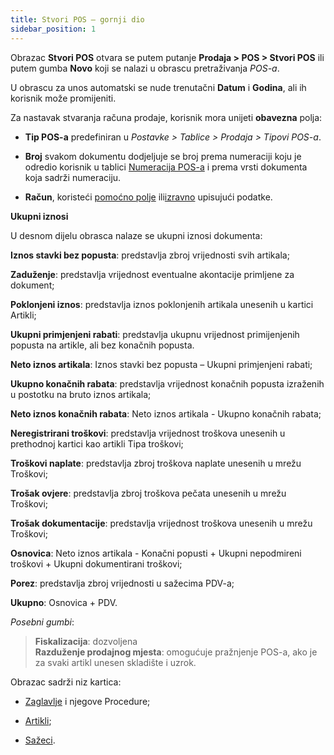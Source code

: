 ```yaml
---
title: Stvori POS – gornji dio
sidebar_position: 1
---
```


Obrazac **Stvori POS** otvara se putem putanje **Prodaja > POS > Stvori POS** ili putem gumba **Novo** koji se nalazi u obrascu pretraživanja *POS-a*.

U obrascu za unos automatski se nude trenutačni **Datum** i **Godina**, ali ih korisnik može promijeniti.

Za nastavak stvaranja računa prodaje, korisnik mora unijeti **obavezna** polja:

- **Tip POS-a** predefiniran u *Postavke > Tablice > Prodaja > Tipovi POS-a*.

- **Broj** svakom dokumentu dodjeljuje se broj prema numeraciji koju je odredio korisnik u tablici [Numeracija POS-a](/docs/configurations/tables/fluentis-numerations) i prema vrsti dokumenta koja sadrži numeraciju.

- **Račun**, koristeći [pomoćno polje](/docs/guide/operations-with-data/manual-entry-or-help-and-data-selection) ili[izravno](/docs/guide/operations-with-data/manual-entry-or-help-and-data-selection) upisujući podatke.


**Ukupni iznosi**

U desnom dijelu obrasca nalaze se ukupni iznosi dokumenta:

**Iznos stavki bez popusta**: predstavlja zbroj vrijednosti svih artikala;  

**Zaduženje**: predstavlja vrijednost eventualne akontacije primljene za dokument;

**Poklonjeni iznos**: predstavlja iznos poklonjenih artikala unesenih u kartici Artikli;    

**Ukupni primjenjeni rabati**: predstavlja ukupnu vrijednost primijenjenih popusta na artikle, ali bez konačnih popusta.

**Neto iznos artikala**: Iznos stavki bez popusta – Ukupni primjenjeni rabati;   

**Ukupno konačnih rabata**: predstavlja vrijednost konačnih popusta izraženih u postotku na bruto iznos artikala; 

**Neto iznos konačnih rabata**: Neto iznos artikala - Ukupno konačnih rabata;  

**Neregistrirani troškovi**: predstavlja vrijednost troškova unesenih u prethodnoj kartici kao artikli Tipa troškovi;  

**Troškovi naplate**: predstavlja zbroj troškova naplate unesenih u mrežu Troškovi;    

**Trošak ovjere**: predstavlja zbroj troškova pečata unesenih u mrežu Troškovi;  

**Trošak dokumentacije**: predstavlja vrijednost troškova unesenih u mrežu Troškovi;  

**Osnovica**: Neto iznos artikala - Konačni popusti + Ukupni nepodmireni troškovi + Ukupni dokumentirani troškovi;  

**Porez**: predstavlja zbroj vrijednosti u sažecima PDV-a;

**Ukupno**: Osnovica + PDV.


*Posebni gumbi*:

> **Fiskalizacija**: dozvoljena  
> **Razduženje prodajnog mjesta**: omogućuje pražnjenje POS-a, ako je za svaki artikl unesen skladište i uzrok.  

Obrazac sadrži niz kartica:

- [Zaglavlje](/docs/sales/pos/insert-pos/header) i njegove Procedure;

- [Artikli](/docs/sales/pos/insert-pos/items);

- [Sažeci](/docs/sales/pos/insert-pos/summaries).
